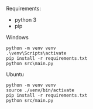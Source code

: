 Requirements:
- python 3
- pip

Windows
```
python -m venv venv
.\venv\Scripts\activate
pip install -r requirements.txt
python src\main.py
```
Ubuntu
```
python -m venv venv
source ./venv/bin/activate
pip install -r requirements.txt
python src/main.py
```

